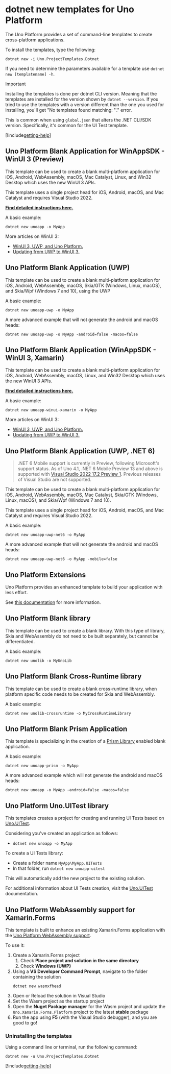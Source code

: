# dotnet new templates for Uno Platform

The Uno Platform provides a set of command-line templates to create cross-platform applications.

To install the templates, type the following:
```
dotnet new -i Uno.ProjectTemplates.Dotnet
```

If you need to determine the parameters available for a template use `dotnet new [templatename] -h`.

> [!IMPORTANT]
> Installing the templates is done per dotnet CLI version. Meaning that the templates are installed for the version shown by `dotnet --version`. If you tried to use the templates with a version different than the one you used for installing, you'll get "No templates found matching: '<template-name>'." error.
>
> This is common when using `global.json` that alters the .NET CLI/SDK version. Specifically, it's common for the UI Test template.

[!include[getting-help](use-uno-check-inline.md)]

## Uno Platform Blank Application for WinAppSDK - WinUI 3 (Preview)

This template can be used to create a blank multi-platform application for iOS, Android, WebAssembly, macOS, Mac Catalyst, Linux, and Win32 Desktop which uses the new WinUI 3 APIs.

This template uses a single project head for iOS, Android, macOS, and Mac Catalyst and requires Visual Studio 2022.

[**Find detailed instructions here.**](get-started-winui3.md)

A basic example:
```
dotnet new unoapp -o MyApp
```

More articles on WinUI 3:

 * [WinUI 3, UWP, and Uno Platform.](uwp-vs-winui3.md)
 * [Updating from UWP to WinUI 3.](updating-to-winui3.md)

## Uno Platform Blank Application (UWP)

This template can be used to create a blank multi-platform application for iOS, Android, WebAssembly, macOS, Skia/GTK (Windows, Linux, macOS), and Skia/Wpf (Windows 7 and 10), using the UWP

A basic example:
```
dotnet new unoapp-uwp -o MyApp
```

A more advanced example that will not generate the android and macOS heads:

```
dotnet new unoapp-uwp -o MyApp -android=false -macos=false
```

## Uno Platform Blank Application (WinAppSDK - WinUI 3, Xamarin)

This template can be used to create a blank multi-platform application for iOS, Android, WebAssembly, macOS, Linux, and Win32 Desktop which uses the new WinUI 3 APIs.

[**Find detailed instructions here.**](get-started-winui3.md)

A basic example:
```
dotnet new unoapp-winui-xamarin -o MyApp
```

More articles on WinUI 3:

 * [WinUI 3, UWP, and Uno Platform.](uwp-vs-winui3.md)
 * [Updating from UWP to WinUI 3.](updating-to-winui3.md)


## Uno Platform Blank Application (UWP, .NET 6)

> .NET 6 Mobile support is currently in Preview, following Microsoft's support status. As of Uno 4.1, .NET 6 Mobile Preview 13 and above is supported with [Visual Studio 2022 17.2 Preview 1](https://visualstudio.microsoft.com/vs/preview). Previous releases of Visual Studio are not supported.

This template can be used to create a blank multi-platform application for iOS, Android, WebAssembly, macOS, Mac Catalyst, Skia/GTK (Windows, Linux, macOS), and Skia/Wpf (Windows 7 and 10).

This template uses a single project head for iOS, Android, macOS, and Mac Catalyst and requires Visual Studio 2022.

A basic example:
```
dotnet new unoapp-uwp-net6 -o MyApp
```

A more advanced example that will not generate the android and macOS heads:

```
dotnet new unoapp-uwp-net6 -o MyApp -mobile=false
```

## Uno Platform Extensions

Uno Platform provides an enhanced template to build your application with less effort.

See [this documentation](external/uno.extensions/doc/Overview/ExtensionsOverviewAndGettingStarted.md) for more information.

## Uno Platform Blank library

This template can be used to create a blank library. With this type of library, Skia and WebAssembly do not need to be built separately, but cannot be differentiated.

A basic example:
```
dotnet new unolib -o MyUnoLib
```

## Uno Platform Blank Cross-Runtime library

This template can be used to create a blank cross-runtime library, when platform specific code needs to be created for Skia and WebAssembly.

A basic example:
```
dotnet new unolib-crossruntime -o MyCrossRuntimeLibrary
```

## Uno Platform Blank Prism Application

This template is specializing in the creation of a [Prism Library](https://github.com/PrismLibrary/Prism) enabled blank application.

A basic example:
```
dotnet new unoapp-prism -o MyApp
```

A more advanced example which will not generate the android and macOS heads:

```
dotnet new unoapp -o MyApp -android=false -macos=false
```

## Uno Platform Uno.UITest library
This templates creates a project for creating and running UI Tests based on [Uno.UITest](https://github.com/unoplatform/Uno.UITest).

Considering you've created an application as follows:
- `dotnet new unoapp -o MyApp`

To create a UI Tests library:
- Create a folder name `MyApp\MyApp.UITests`
- In that folder, run `dotnet new unoapp-uitest`

This will automatically add the new project to the existing solution.

For additional information about UI Tests creation, visit the [Uno.UITest](https://github.com/unoplatform/Uno.UITest) documentation.

## Uno Platform WebAssembly support for Xamarin.Forms

This template is built to enhance an existing Xamarin.Forms application with the [Uno Platform WebAssembly support](https://github.com/unoplatform/Uno.Xamarin.Forms.Platform).

To use it:

1. Create a Xamarin.Forms project 
    1. Check **Place project and solution in the same directory**
    1. Check **Windows (UWP)**
1. Using a **VS Developer Command Prompt**, navigate to the folder containing the solution
    ```
    dotnet new wasmxfhead
    ```
1. Open or Reload the solution in Visual Studio 
1. Set the Wasm project as the startup project 
1. Open the **Nuget Package manager** for the Wasm project and update the `Uno.Xamarin.Forms.Platform` project to the latest **stable** package 
1. Run the app using **F5** (with the Visual Studio debugger), and you are good to go!

### Uninstalling the templates

Using a command line or terminal, run the following command:

`dotnet new -u Uno.ProjectTemplates.Dotnet`

[!include[getting-help](getting-help.md)]
